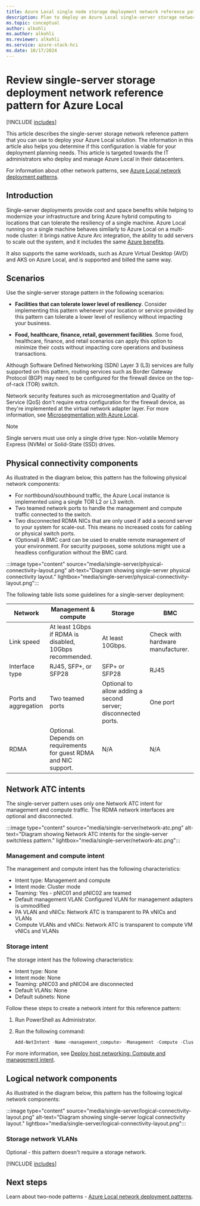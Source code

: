 ```yaml
---
title: Azure Local single node storage deployment network reference pattern
description: Plan to deploy an Azure Local single-server storage network reference pattern.
ms.topic: conceptual
author: alkohli
ms.author: alkohli
ms.reviewer: alkohli
ms.service: azure-stack-hci
ms.date: 10/17/2024
---
```


# Review single-server storage deployment network reference pattern for Azure Local

[!INCLUDE [includes](../includes/hci-applies-to-23h2-22h2.md)]

This article describes the single-server storage network reference pattern that you can use to deploy your Azure Local solution. The information in this article also helps you determine if this configuration is viable for your deployment planning needs. This article is targeted towards the IT administrators who deploy and manage Azure Local in their datacenters.

For information about other network patterns, see [Azure Local network deployment patterns](choose-network-pattern.md).

## Introduction

Single-server deployments provide cost and space benefits while helping to modernize your infrastructure and bring Azure hybrid computing to locations that can tolerate the resiliency of a single machine. Azure Local running on a single machine behaves similarly to Azure Local on a multi-node cluster: it brings native Azure Arc integration, the ability to add servers to scale out the system, and it includes the same [Azure benefits](../manage/azure-benefits.md).

It also supports the same workloads, such as Azure Virtual Desktop (AVD) and AKS on Azure Local, and is supported and billed the same way.

## Scenarios

Use the single-server storage pattern in the following scenarios:

- **Facilities that can tolerate lower level of resiliency**. Consider implementing this pattern whenever your location or service provided by this pattern can tolerate a lower level of resiliency without impacting your business.

- **Food, healthcare, finance, retail, government facilities**. Some food, healthcare, finance, and retail scenarios can apply this option to minimize their costs without impacting core operations and business transactions.

Although Software Defined Networking (SDN) Layer 3 (L3) services are fully supported on this pattern, routing services such as Border Gateway Protocol (BGP) may need to be configured for the firewall device on the top-of-rack (TOR) switch.

Network security features such as microsegmentation and Quality of Service (QoS) don't require extra configuration for the firewall device, as they're implemented at the virtual network adapter layer. For more information, see [Microsegmentation with Azure Local](https://techcommunity.microsoft.com/t5/azure-stack-blog/microsegmentation-with-azure-stack-hci/ba-p/2276339).

> [!NOTE]
> Single servers must use only a single drive type: Non-volatile Memory Express (NVMe) or Solid-State (SSD) drives.

## Physical connectivity components

As illustrated in the diagram below, this pattern has the following physical network components:

- For northbound/southbound traffic, the Azure Local instance is implemented using a single TOR L2 or L3 switch.
- Two teamed network ports to handle the management and compute traffic connected to the switch.
- Two disconnected RDMA NICs that are only used if add a second server to your system for scale-out. This means no increased costs for cabling or physical switch ports.
- (Optional) A BMC card can be used to enable remote management of your environment. For security purposes, some solutions might use a headless configuration without the BMC card.

:::image type="content" source="media/single-server/physical-connectivity-layout.png" alt-text="Diagram showing single-server physical connectivity layout." lightbox="media/single-server/physical-connectivity-layout.png":::

The following table lists some guidelines for a single-server deployment:

|Network|Management & compute|Storage|BMC|
|--|--|--|--|
|Link speed|At least 1Gbps if RDMA is disabled, 10Gbps recommended.|At least 10Gbps.|Check with hardware manufacturer.|
|Interface type|RJ45, SFP+, or SFP28|SFP+ or SFP28|RJ45|
|Ports and aggregation|Two teamed ports|Optional to allow adding a second server; disconnected ports.|One port|
|RDMA|Optional. Depends on requirements for guest RDMA and NIC support.|N/A|N/A|

## Network ATC intents

The single-server pattern uses only one Network ATC intent for management and compute traffic. The RDMA network interfaces are optional and disconnected.

:::image type="content" source="media/single-server/network-atc.png" alt-text="Diagram showing Network ATC intents for the single-server switchless pattern." lightbox="media/single-server/network-atc.png":::

### Management and compute intent

The management and compute intent has the following characteristics:

- Intent type: Management and compute
- Intent mode: Cluster mode
- Teaming: Yes - pNIC01 and pNIC02 are teamed
- Default management VLAN: Configured VLAN for management adapters is ummodified
- PA VLAN and vNICs: Network ATC is transparent to PA vNICs and VLANs
- Compute VLANs and vNICs: Network ATC is transparent to compute VM vNICs and VLANs

### Storage intent

The storage intent has the following characteristics:

- Intent type: None
- Intent mode: None
- Teaming: pNIC03 and pNIC04 are disconnected
- Default VLANs: None
- Default subnets: None

Follow these steps to create a network intent for this reference pattern:

1. Run PowerShell as Administrator.
1. Run the following command:

    ```powershell
    Add-NetIntent -Name <management_compute> -Management -Compute -ClusterName <HCI01> -AdapterName <pNIC01, pNIC02>
    ```

For more information, see [Deploy host networking: Compute and management intent](../deploy/network-atc.md#compute-and-management-intent).

## Logical network components

As illustrated in the diagram below, this pattern has the following logical network components:

:::image type="content" source="media/single-server/logical-connectivity-layout.png" alt-text="Diagram showing single-server logical connectivity layout." lightbox="media/single-server/logical-connectivity-layout.png":::

### Storage network VLANs

Optional - this pattern doesn't require a storage network.

[!INCLUDE [includes](includes/hci-patterns-single-node.md)]

## Next steps

Learn about two-node patterns - [Azure Local network deployment patterns](choose-network-pattern.md).